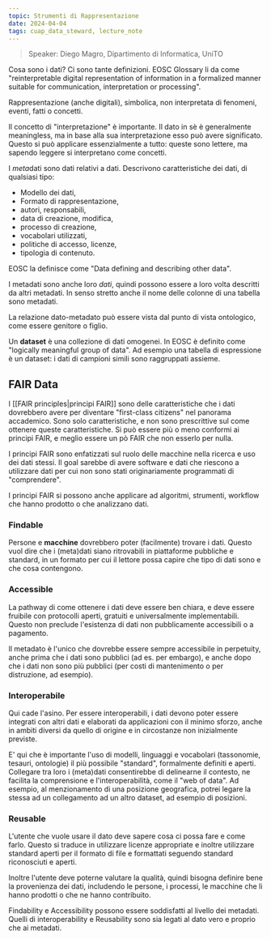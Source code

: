 ```yaml
---
topic: Strumenti di Rappresentazione
date: 2024-04-04
tags: cuap_data_steward, lecture_note
---
```

> Speaker: Diego Magro, Dipartimento di Informatica, UniTO

Cosa sono i dati? Ci sono tante definizioni. EOSC Glossary li da come "reinterpretable digital representation of information in a formalized manner suitable for communication, interpretation or processing".

Rappresentazione (anche digitali), simbolica, non interpretata di fenomeni, eventi, fatti o concetti.

Il concetto di "interpretazione" è importante. Il dato in sè è generalmente meaningless, ma in base alla sua interpretazione esso può avere significato.
Questo si può applicare essenzialmente a tutto: queste sono lettere, ma sapendo leggere si interpretano come concetti.

I *meta*dati sono dati relativi a dati. Descrivono caratteristiche dei dati, di qualsiasi tipo:
- Modello dei dati,
- Formato di rappresentazione,
- autori, responsabili,
- data di creazione, modifica,
- processo di creazione,
- vocabolari utilizzati,
- politiche di accesso, licenze,
- tipologia di contenuto.

EOSC la definisce come "Data defining and describing other data".

I metadati sono anche loro *dati*, quindi possono essere a loro volta descritti da altri metadati.
In senso stretto anche il nome delle colonne di una tabella sono metadati.

La relazione dato-metadato può essere vista dal punto di vista ontologico, come essere genitore o figlio.

Un **dataset** è una collezione di dati omogenei. In EOSC è definito come "logically meaningful group of data". Ad esempio una tabella di espressione è un dataset: i dati di campioni simili sono raggruppati assieme.

## FAIR Data
I [[FAIR principles|principi FAIR]] sono delle caratteristiche che i dati dovrebbero avere per diventare "first-class citizens" nel panorama accademico. Sono solo caratteristiche, e non sono prescrittive sul come ottenere queste caratteristiche.
Si può essere più o meno conformi ai principi FAIR, e meglio essere un pò FAIR che non esserlo per nulla.

I principi FAIR sono enfatizzati sul ruolo delle macchine nella ricerca e uso dei dati stessi. Il goal sarebbe di avere software e dati che riescono a utilizzare dati per cui non sono stati originariamente programmati di "comprendere".

I principi FAIR si possono anche applicare ad algoritmi, strumenti, workflow che hanno prodotto o che analizzano dati.

### Findable
Persone e **macchine** dovrebbero poter (facilmente) trovare i dati. Questo vuol dire che i (meta)dati siano ritrovabili in piattaforme pubbliche e standard, in un formato per cui il lettore possa capire che tipo di dati sono e che cosa contengono.

### Accessible
La pathway di come ottenere i dati deve essere ben chiara, e deve essere fruibile con protocolli aperti, gratuiti e universalmente implementabili.
Questo non preclude l'esistenza di dati non pubblicamente accessibili o a pagamento.

Il metadato è l'unico che dovrebbe essere sempre accessibile in perpetuity, anche prima che i dati sono pubblici (ad es. per embargo), e anche dopo che i dati non sono più pubblici (per costi di mantenimento o per distruzione, ad esempio).

### Interoperabile
Qui cade l'asino. Per essere interoperabili, i dati devono poter essere integrati con altri dati e elaborati da applicazioni con il minimo sforzo, anche in ambiti diversi da quello di origine e in circostanze non inizialmente previste.

E' qui che è importante l'uso di modelli, linguaggi e vocabolari (tassonomie, tesauri, ontologie) il più possibile "standard", formalmente definiti e aperti. 
Collegare tra loro i (meta)dati consentirebbe di delinearne il contesto, ne facilita la comprensione e l'interoperabilità, come il "web of data".
Ad esempio, al menzionamento di una posizione geografica, potrei legare la stessa ad un collegamento ad un altro dataset, ad esempio di posizioni.

### Reusable
L'utente che vuole usare il dato deve sapere cosa ci possa fare e come farlo. Questo si traduce in utilizzare licenze appropriate e inoltre utilizzare standard aperti per il formato di file e formattati seguendo standard riconosciuti e aperti.

Inoltre l'utente deve poterne valutare la qualità, quindi bisogna definire bene la provenienza dei dati, includendo le persone, i processi, le macchine che li hanno prodotti o che ne hanno contribuito.

Findability e Accessibility possono essere soddisfatti al livello dei metadati. Quelli di interoperability e Reusability sono sia legati al dato vero e proprio che ai metadati.